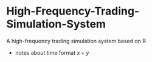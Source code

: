 # High-Frequency-Trading-Simulation-System
A high-frequency trading simulation system based on R

 + notes about time format
$x+y$
